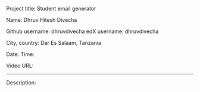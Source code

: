 Project title: Student email generator

Name: Dhruv Hitesh Divecha

Github username: dhruvdivecha
edX username: dhruvdivecha

City, country: Dar Es Salaam, Tanzania

Date: Time:


Video URL:

-----------------------------------------------------------------------------------------------------------------------------------------------------------

Description:

